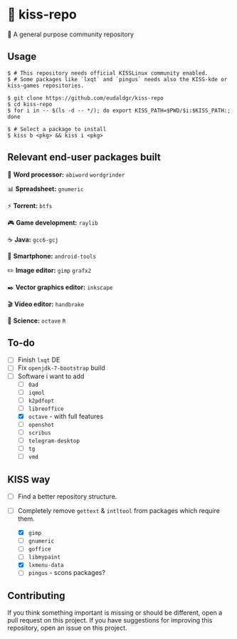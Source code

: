 # :kiss: kiss-repo

:floppy_disk: A general purpose community repository

## Usage

```
$ # This repository needs official KISSLinux community enabled.
$ # Some packages like `lxqt` and `pingus` needs also the KISS-kde or kiss-games repositories.

$ git clone https://github.com/eudaldgr/kiss-repo
$ cd kiss-repo
$ for i in -- $(ls -d -- */); do export KISS_PATH=$PWD/$i:$KISS_PATH:; done

$ # Select a package to install
$ kiss b <pkg> && kiss i <pkg>
```

## Relevant end-user packages built

:page_with_curl: **Word processor:**
`abiword` `wordgrinder`

:bar_chart: **Spreadsheet:**
`gnumeric`

:zap: **Torrent:**
`btfs`

:video_game: **Game development:**
`raylib`

:coffee: **Java:**
`gcc6-gcj`

:iphone: **Smartphone:**
`android-tools`

:pencil2: **Image editor:**
`gimp` `grafx2`

:black_nib: **Vector graphics editor:**
`inkscape`

:clapper: **Video editor:**
`handbrake`

:microscope: **Science:**
`octave` `R`

## To-do

- [ ] Finish `lxqt` DE
- [ ] Fix `openjdk-7-bootstrap` build
- [ ] Software i want to add
    - [ ] `0ad`
    - [ ] `iqmol`
    - [ ] `k2pdfopt`
    - [ ] `libreoffice`
    - [x] `octave` - with full features
    - [ ] `openshot`
    - [ ] `scribus`
    - [ ] `telegram-desktop`
    - [ ] `tg`
    - [ ] `vmd`

## KISS way

- [ ] Find a better repository structure.

- [ ] Completely remove `gettext` & `intltool` from packages which require them.
    - [x] `gimp`
    - [ ] `gnumeric`
    - [ ] `goffice`
    - [ ] `libmypaint`
    - [x] `lxmenu-data`
    - [ ] `pingus` - scons packages?

## Contributing

If you think something important is missing or should be different, open a pull request on this project.
If you have suggestions for improving this repository, open an issue on this project.
